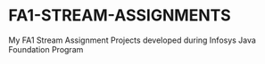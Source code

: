# FA1-STREAM-ASSIGNMENTS
 My FA1 Stream Assignment Projects developed during Infosys Java Foundation Program
